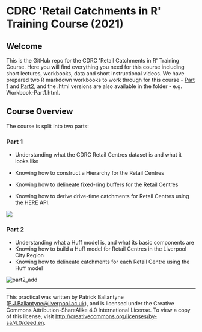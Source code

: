 # CDRC 'Retail Catchments in R' Training Course (2021)

## Welcome

This is the GitHub repo for the CDRC 'Retail Catchments in R' Training Course. Here you will find everything you need for this course including short lectures, workbooks, data and short instructional videos. We have prepared two R markdown workbooks to work through for this course - [Part 1](Workbook-Part1.Rmd) and [Part2](Workbook-Part2.Rmd), and the .html versions are also available in the folder - e.g. Workbook-Part1.html. 


## Course Overview

The course is split into two parts:

### **Part 1**

* Understanding what the CDRC Retail Centres dataset is and what it looks like
* Knowing how to construct a Hierarchy for the Retail Centres
* Knowing how to delineate fixed-ring buffers for the Retail Centres
* Knowing how to derive drive-time catchments for Retail Centres using the HERE API.

  <p align="center">
 <img src ="https://user-images.githubusercontent.com/43341895/108724964-cedca480-751d-11eb-91b9-2764392bb7e5.jpg">
</p>



### **Part 2**

* Understanding what a Huff model is, and what its basic components are
* Knowing how to build a Huff model for Retail Centres in the Liverpool City Region
* Knowing how to delineate catchments for each Retail Centre using the Huff model

![part2_add](https://user-images.githubusercontent.com/43341895/108724960-cdab7780-751d-11eb-9f24-1ace21560f88.jpg)

---

This practical was written by Patrick Ballantyne (P.J.Ballantyne@liverpool.ac.uk), and is  licensed under the Creative Commons Attribution-ShareAlike 4.0 International License. To view a copy of this license, visit http://creativecommons.org/licenses/by-sa/4.0/deed.en.
